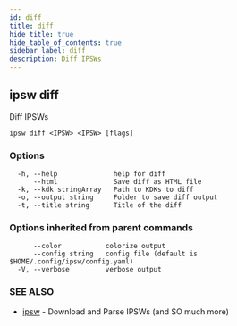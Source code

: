 ```yaml
---
id: diff
title: diff
hide_title: true
hide_table_of_contents: true
sidebar_label: diff
description: Diff IPSWs
---
```

## ipsw diff

Diff IPSWs

```
ipsw diff <IPSW> <IPSW> [flags]
```

### Options

```
  -h, --help              help for diff
      --html              Save diff as HTML file
  -k, --kdk stringArray   Path to KDKs to diff
  -o, --output string     Folder to save diff output
  -t, --title string      Title of the diff
```

### Options inherited from parent commands

```
      --color           colorize output
      --config string   config file (default is $HOME/.config/ipsw/config.yaml)
  -V, --verbose         verbose output
```

### SEE ALSO

* [ipsw](/docs/cli/ipsw)	 - Download and Parse IPSWs (and SO much more)


